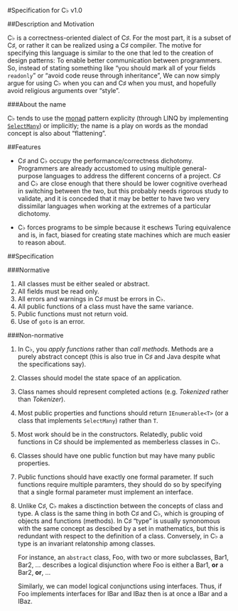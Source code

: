 #Specification for C♭ v1.0

##Description and Motivation

C♭ is a correctness-oriented dialect of C♯. For the most part, it is a subset of C♯, or rather it can be realized using a C♯ compiler. The motive for specifying this language is similar to the one that led to the creation of design patterns: To enable better communication between programmers. So, instead of stating something like “you should mark all of your fields `readonly`” or “avoid code reuse through inheritance”,  We can now simply argue for using C♭ when you can and C♯ when you must, and hopefully avoid religious arguments over “style”.

###About the name

C♭ tends to use the [monad](https://en.wikipedia.org/wiki/Monad_(functional_programming)) pattern explicity (through LINQ by implementing [`SelectMany`](http://stackoverflow.com/questions/19321868/linq-selectmany-is-bind)) or implicitly; the name is a play on words as the mondad concept is also about “flattening”.

##Features

* C♯ and C♭ occupy the performance/correctness dichotomy. Programmers are already accustomed to using multiple general-purpose languages to address the different concerns of a project. C♯ and C♭ are close enough that there should be lower cognitive overhead in switching between the two, but this probably needs rigorous study to validate, and it is conceded that it may be better to have two very dissimilar languages when working at the extremes of a particular dichotomy.

* C♭ forces programs to be simple because it eschews Turing equivalence and is, in fact, biased for creating state machines which are much easier to reason about.


##Specification

###Normative

1.	All classes must be either sealed or abstract.
2.	All fields must be read only.
3.	All errors and warnings in C♯ must be errors in C♭.
4.	All public functions of a class must have the same variance.
5.	Public functions must not return void.
6.	Use of `goto` is an error.

###Non-normative

1.	In C♭, you *apply functions* rather than *call methods*. Methods are a purely abstract concept (this is also true in C♯ and Java despite what the specifications say).
2.	Classes should model the state space of an application.
3.	Class names should represent completed actions (e.g. *Tokenized* rather than *Tokenizer*).
4.	Most public properties and functions should return `IEnumerable<T>` (or a class that implements `SelectMany`) rather than `T`.
5.	Most work should be in the constructors. Relatedly, public void functions in C♯ should be implemented as memberless classes in C♭.
6.	Classes should have one public function but may have many public properties.
7.	Public functions should have exactly one formal parameter. If such functions require multiple paramters, they should do so by specifying that a single formal parameter must implement an interface.
8.	Unlike C♯, C♭ makes a disctinction between the concepts of class and type. A class is the same thing in both C♯ and C♭, which is grouping of objects and functions (methods). In C♯ “type” is usually synonomous with the same concept as descibed by a set in mathematics, but this is redundant with respect to the definition of a class. Conversely, in C♭ a type is an invariant relatonship among classes. 
    
    For instance, an `abstract` class, Foo, with two or more subclasses, Bar1, Bar2, ... describes a logical disjunction where Foo is either a Bar1, **or** a Bar2, **or**, ... 

    Similarly, we can model logical conjunctions using interfaces. Thus, if Foo implements interfaces for IBar and IBaz then is at once a IBar and a IBaz.
	



